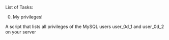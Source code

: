  List of Tasks:

0. My privileges!
 
A script that lists all privileges of the MySQL users user_0d_1 and user_0d_2 on your server
